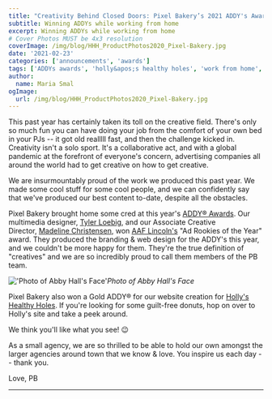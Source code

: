 ```yaml
---
title: "Creativity Behind Closed Doors: Pixel Bakery’s 2021 ADDY's Awards"
subtitle: Winning ADDYs while working from home
excerpt: Winning ADDYs while working from home
# Cover Photos MUST be 4x3 resolution
coverImage: /img/blog/HHH_ProductPhotos2020_Pixel-Bakery.jpg
date: '2021-02-23'
categories: ['announcements', 'awards']
tags: ['ADDYs awards', 'holly&apos;s healthy holes', 'work from home', 'covid']
author:
  name: Maria Smal
ogImage:
  url: /img/blog/HHH_ProductPhotos2020_Pixel-Bakery.jpg
---
```


This past year has certainly taken its toll on the creative field. There's only so much fun you can have doing your job from the comfort of your own bed in your PJs -- it got old realllll fast, and then the challenge kicked in. Creativity isn't a solo sport. It's a collaborative act, and with a global pandemic at the forefront of everyone's concern, advertising companies all around the world had to get creative on how to get creative.

We are insurmountably proud of the work we produced this past year. We made some cool stuff for some cool people, and we can confidently say that we've produced our best content to-date, despite all the obstacles.

Pixel Bakery brought home some cred at this year's [ADDY® Awards](https://getthegreenlight.co/). Our multimedia designer, [Tyler Loebig](https://www.tylerloebig.com/), and our Associate Creative Director, [Madeline Christensen](https://www.linkedin.com/in/madeline-christensen/), won [AAF Lincoln's](https://aaflincoln.org/about/) "Ad Rookies of the Year" award. They produced the branding & web design for the ADDY's this year, and we couldn't be more happy for them. They're the true definition of "creatives" and we are so incredibly proud to call them members of the PB team.

!['Photo of Abby Hall's Face'](/img/blog/abby_face.jpg)_Photo of Abby Hall's Face_

Pixel Bakery also won a Gold ADDY® for our website creation for [Holly's Healthy Holes](https://hollyshealthyholes.com/). If you're looking for some guilt-free donuts, hop on over to Holly's site and take a peek around.

We think you'll like what you see! 😉

As a small agency, we are so thrilled to be able to hold our own amongst the larger agencies around town that we know & love. You inspire us each day -- thank you.

Love,
PB

---
